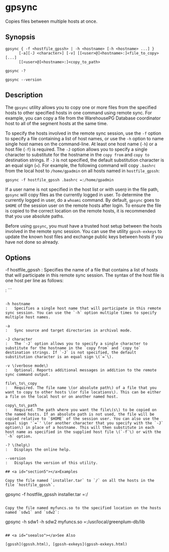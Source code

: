 # gpsync 

Copies files between multiple hosts at once.

## <a id="section2"></a>Synopsis 

```
gpsync { -f <hostfile_gpssh> | -h <hostname> [-h <hostname> ...] } 
      [-a][-J <character>] [-v] [[<user>@]<hostname>:]<file_to_copy> [...]
      [[<user>@]<hostname>:]<copy_to_path> 

gpsync -? 

gpsync --version
```

## <a id="section3"></a>Description 

The `gpsync` utility allows you to copy one or more files from the specified hosts to other specified hosts in one command using remote sync. For example, you can copy a file from the WarehousePG Database coordinator host to all of the segment hosts at the same time.

To specify the hosts involved in the remote sync session, use the `-f` option to specify a file containing a list of host names, or use the `-h` option to name single host names on the command-line. At least one host name \(`-h`\) or a host file \(`-f`\) is required. The `-J` option allows you to specify a single character to substitute for the hostname in the `copy from` and `copy to` destination strings. If `-J` is not specified, the default substitution character is an equal sign \(`=`\). For example, the following command will copy `.bashrc` from the local host to `/home/gpadmin` on all hosts named in `hostfile_gpssh`:

```
gpsync -f hostfile_gpssh .bashrc =:/home/gpadmin
```

If a user name is not specified in the host list or with user`@` in the file path, `gpsync` will copy files as the currently logged in user. To determine the currently logged in user, do a `whoami` command. By default, `gpsync` goes to `$HOME` of the session user on the remote hosts after login. To ensure the file is copied to the correct location on the remote hosts, it is recommended that you use absolute paths.

Before using `gpsync`, you must have a trusted host setup between the hosts involved in the remote sync session. You can use the utility `gpssh-exkeys` to update the known host files and exchange public keys between hosts if you have not done so already.

## <a id="section4"></a>Options 

-f hostfile\_gpssh
:   Specifies the name of a file that contains a list of hosts that will participate in this remote sync session. The syntax of the host file is one host per line as follows:

:   ```
<hostname>
```

-h hostname
:   Specifies a single host name that will participate in this remote sync session. You can use the `-h` option multiple times to specify multiple host names.

-a 
:   Sync source and target directories in archival mode.

-J character
:   The `-J` option allows you to specify a single character to substitute for the hostname in the `copy from` and `copy to` destination strings. If `-J` is not specified, the default substitution character is an equal sign \(`=`\).

-v \(verbose mode\)
:   Optional. Reports additional messages in addition to the remote sync command output.

file\_to\_copy
:   Required. The file name \(or absolute path\) of a file that you want to copy to other hosts \(or file locations\). This can be either a file on the local host or on another named host.

copy\_to\_path
:   Required. The path where you want the file\(s\) to be copied on the named hosts. If an absolute path is not used, the file will be copied relative to `$HOME` of the session user. You can also use the equal sign '`=`' \(or another character that you specify with the `-J` option\) in place of a hostname. This will then substitute in each host name as specified in the supplied host file \(`-f`\) or with the `-h` option.

-? \(help\)
:   Displays the online help.

--version
:   Displays the version of this utility.

## <a id="section5"></a>Examples 

Copy the file named `installer.tar` to `/` on all the hosts in the file `hostfile_gpssh`.

```
gpsync -f hostfile_gpssh installer.tar =:/
```

Copy the file named myfuncs.so to the specified location on the hosts named `sdw1` and `sdw2`:

```
gpsync -h sdw1 -h sdw2 myfuncs.so =:/usr/local/greenplum-db/lib
```

## <a id="seealso"></a>See Also 

[gpssh](gpssh.html), [gpssh-exkeys](gpssh-exkeys.html)

